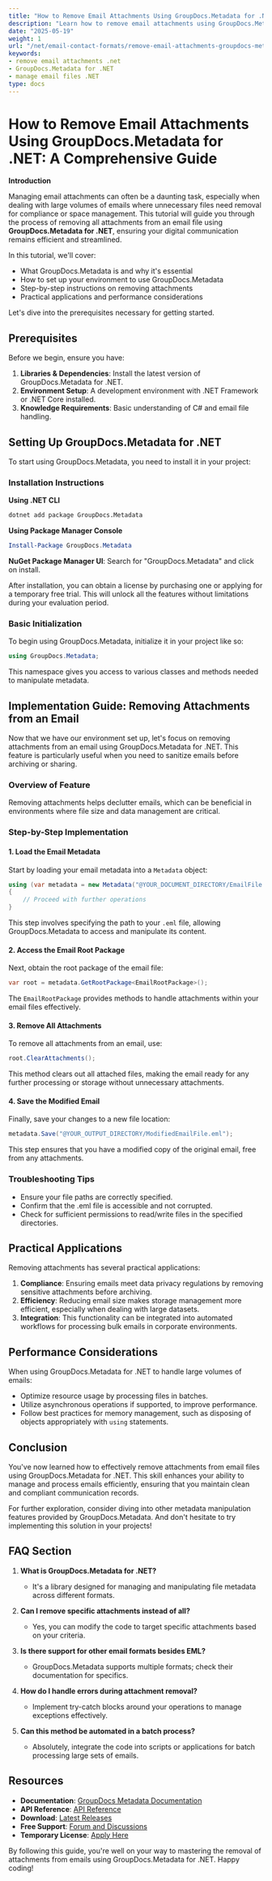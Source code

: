 ```yaml
---
title: "How to Remove Email Attachments Using GroupDocs.Metadata for .NET | Step-by-Step Guide"
description: "Learn how to remove email attachments using GroupDocs.Metadata for .NET. This comprehensive guide covers everything from setup to implementation with step-by-step instructions."
date: "2025-05-19"
weight: 1
url: "/net/email-contact-formats/remove-email-attachments-groupdocs-metadata-dotnet/"
keywords:
- remove email attachments .net
- GroupDocs.Metadata for .NET
- manage email files .NET
type: docs
---
```

# How to Remove Email Attachments Using GroupDocs.Metadata for .NET: A Comprehensive Guide

**Introduction**

Managing email attachments can often be a daunting task, especially when dealing with large volumes of emails where unnecessary files need removal for compliance or space management. This tutorial will guide you through the process of removing all attachments from an email file using **GroupDocs.Metadata for .NET**, ensuring your digital communication remains efficient and streamlined.

In this tutorial, we'll cover:
- What GroupDocs.Metadata is and why it's essential
- How to set up your environment to use GroupDocs.Metadata
- Step-by-step instructions on removing attachments
- Practical applications and performance considerations

Let's dive into the prerequisites necessary for getting started.

## Prerequisites

Before we begin, ensure you have:
1. **Libraries & Dependencies**: Install the latest version of GroupDocs.Metadata for .NET.
2. **Environment Setup**: A development environment with .NET Framework or .NET Core installed.
3. **Knowledge Requirements**: Basic understanding of C# and email file handling.

## Setting Up GroupDocs.Metadata for .NET

To start using GroupDocs.Metadata, you need to install it in your project:

### Installation Instructions

**Using .NET CLI**
```bash
dotnet add package GroupDocs.Metadata
```

**Using Package Manager Console**
```powershell
Install-Package GroupDocs.Metadata
```

**NuGet Package Manager UI**: Search for "GroupDocs.Metadata" and click on install.

After installation, you can obtain a license by purchasing one or applying for a temporary free trial. This will unlock all the features without limitations during your evaluation period.

### Basic Initialization

To begin using GroupDocs.Metadata, initialize it in your project like so:

```csharp
using GroupDocs.Metadata;
```

This namespace gives you access to various classes and methods needed to manipulate metadata.

## Implementation Guide: Removing Attachments from an Email

Now that we have our environment set up, let's focus on removing attachments from an email using GroupDocs.Metadata for .NET. This feature is particularly useful when you need to sanitize emails before archiving or sharing.

### Overview of Feature

Removing attachments helps declutter emails, which can be beneficial in environments where file size and data management are critical.

### Step-by-Step Implementation

#### 1. Load the Email Metadata
Start by loading your email metadata into a `Metadata` object:

```csharp
using (var metadata = new Metadata("@YOUR_DOCUMENT_DIRECTORY/EmailFile.eml"))
{
    // Proceed with further operations
}
```

This step involves specifying the path to your `.eml` file, allowing GroupDocs.Metadata to access and manipulate its content.

#### 2. Access the Email Root Package

Next, obtain the root package of the email file:

```csharp
var root = metadata.GetRootPackage<EmailRootPackage>();
```

The `EmailRootPackage` provides methods to handle attachments within your email files effectively.

#### 3. Remove All Attachments

To remove all attachments from an email, use:

```csharp
root.ClearAttachments();
```

This method clears out all attached files, making the email ready for any further processing or storage without unnecessary attachments.

#### 4. Save the Modified Email

Finally, save your changes to a new file location:

```csharp
metadata.Save("@YOUR_OUTPUT_DIRECTORY/ModifiedEmailFile.eml");
```

This step ensures that you have a modified copy of the original email, free from any attachments.

### Troubleshooting Tips
- Ensure your file paths are correctly specified.
- Confirm that the .eml file is accessible and not corrupted.
- Check for sufficient permissions to read/write files in the specified directories.

## Practical Applications

Removing attachments has several practical applications:
1. **Compliance**: Ensuring emails meet data privacy regulations by removing sensitive attachments before archiving.
2. **Efficiency**: Reducing email size makes storage management more efficient, especially when dealing with large datasets.
3. **Integration**: This functionality can be integrated into automated workflows for processing bulk emails in corporate environments.

## Performance Considerations

When using GroupDocs.Metadata for .NET to handle large volumes of emails:
- Optimize resource usage by processing files in batches.
- Utilize asynchronous operations if supported, to improve performance.
- Follow best practices for memory management, such as disposing of objects appropriately with `using` statements.

## Conclusion

You've now learned how to effectively remove attachments from email files using GroupDocs.Metadata for .NET. This skill enhances your ability to manage and process emails efficiently, ensuring that you maintain clean and compliant communication records.

For further exploration, consider diving into other metadata manipulation features provided by GroupDocs.Metadata. And don't hesitate to try implementing this solution in your projects!

## FAQ Section

1. **What is GroupDocs.Metadata for .NET?**
   - It's a library designed for managing and manipulating file metadata across different formats.
   
2. **Can I remove specific attachments instead of all?**
   - Yes, you can modify the code to target specific attachments based on your criteria.
3. **Is there support for other email formats besides EML?**
   - GroupDocs.Metadata supports multiple formats; check their documentation for specifics.
4. **How do I handle errors during attachment removal?**
   - Implement try-catch blocks around your operations to manage exceptions effectively.
5. **Can this method be automated in a batch process?**
   - Absolutely, integrate the code into scripts or applications for batch processing large sets of emails.

## Resources
- **Documentation**: [GroupDocs Metadata Documentation](https://docs.groupdocs.com/metadata/net/)
- **API Reference**: [API Reference](https://reference.groupdocs.com/metadata/net/)
- **Download**: [Latest Releases](https://releases.groupdocs.com/metadata/net/)
- **Free Support**: [Forum and Discussions](https://forum.groupdocs.com/c/metadata/)
- **Temporary License**: [Apply Here](https://purchase.groupdocs.com/temporary-license/)

By following this guide, you're well on your way to mastering the removal of attachments from emails using GroupDocs.Metadata for .NET. Happy coding!
